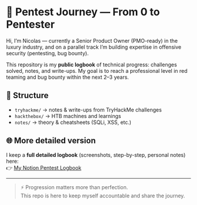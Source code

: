 # 🚀 Pentest Journey — From 0 to Pentester

Hi, I’m Nicolas — currently a Senior Product Owner (PMO-ready) in the luxury industry, 
and on a parallel track I’m building expertise in offensive security (pentesting, bug bounty).  

This repository is my **public logbook** of technical progress: challenges solved, notes, 
and write-ups. My goal is to reach a professional level in red teaming and bug bounty 
within the next 2–3 years.  

## 📂 Structure
- `tryhackme/` → notes & write-ups from TryHackMe challenges
- `hackthebox/` → HTB machines and learnings
- `notes/` → theory & cheatsheets (SQLi, XSS, etc.)

## 🌐 More detailed version
I keep a **full detailed logbook** (screenshots, step-by-step, personal notes) here:  
👉 [My Notion Pentest Logbook](lien)

---

> ⚡ Progression matters more than perfection.  
This repo is here to keep myself accountable and share the journey.